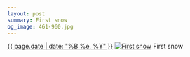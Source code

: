 ```yaml
---
layout: post
summary: First snow
og_image: 461-960.jpg
---
```


<p>
  <time><a href="/461">{{ page.date | date: "%B %e, %Y" }}</a></time>
  <a href="/461"><img src="{{ site.assets_url }}/461-480.jpg" srcset="{{ site.assets_url }}/461-960.jpg 960w, {{ site.assets_url }}/461-720.jpg 720w, {{ site.assets_url }}/461-480.jpg 480w, {{ site.assets_url }}/461-240.jpg 240w" sizes="(min-width: 700px) 50vw, calc(100vw - 2rem)" alt="First snow" /></a>
  <span>First snow</span>
</p>
